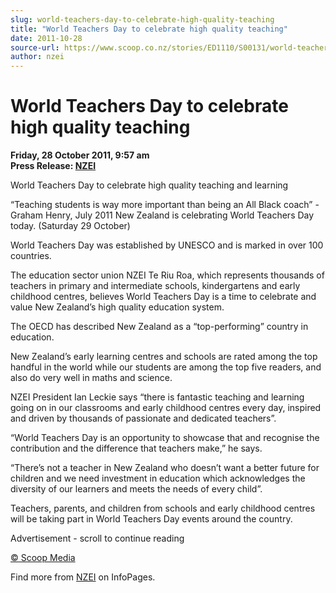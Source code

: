 ```yaml
---
slug: world-teachers-day-to-celebrate-high-quality-teaching
title: "World Teachers Day to celebrate high quality teaching"
date: 2011-10-28
source-url: https://www.scoop.co.nz/stories/ED1110/S00131/world-teachers-day-to-celebrate-high-quality-teaching.htm
author: nzei
---
```

World Teachers Day to celebrate high quality teaching
=====================================================

**Friday, 28 October 2011, 9:57 am**  
**Press Release: [NZEI](https://info.scoop.co.nz/NZEI)**

World Teachers Day to celebrate high quality teaching and learning

“Teaching students is way more important than being an All Black coach” - Graham Henry, July 2011 New Zealand is celebrating World Teachers Day today. (Saturday 29 October)

World Teachers Day was established by UNESCO and is marked in over 100 countries.

The education sector union NZEI Te Riu Roa, which represents thousands of teachers in primary and intermediate schools, kindergartens and early childhood centres, believes World Teachers Day is a time to celebrate and value New Zealand’s high quality education system.

The OECD has described New Zealand as a “top-performing” country in education.

New Zealand’s early learning centres and schools are rated among the top handful in the world while our students are among the top five readers, and also do very well in maths and science.

NZEI President Ian Leckie says “there is fantastic teaching and learning going on in our classrooms and early childhood centres every day, inspired and driven by thousands of passionate and dedicated teachers”.

“World Teachers Day is an opportunity to showcase that and recognise the contribution and the difference that teachers make,” he says.

“There’s not a teacher in New Zealand who doesn’t want a better future for children and we need investment in education which acknowledges the diversity of our learners and meets the needs of every child”.

Teachers, parents, and children from schools and early childhood centres will be taking part in World Teachers Day events around the country.

Advertisement - scroll to continue reading





[© Scoop Media](http://www.scoop.co.nz/about/terms.html)

Find more from [NZEI](https://info.scoop.co.nz/NZEI) on InfoPages.
